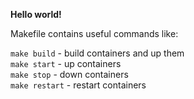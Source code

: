 <b>Hello world!</b>

Makefile contains useful commands like:

``make build`` - build containers and up them\
``make start`` - up containers\
``make stop`` - down containers\
``make restart`` - restart containers
